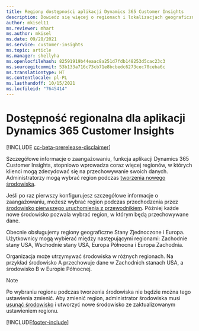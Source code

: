 ```yaml
---
title: Regiony dostępności aplikacji Dynamics 365 Customer Insights
description: Dowiedz się więcej o regionach i lokalizacjach geograficznych, w których usługa jest wdrażana.
author: mkisel11
ms.reviewer: mhart
ms.author: mkisel
ms.date: 09/28/2021
ms.service: customer-insights
ms.topic: article
ms.manager: shellyha
ms.openlocfilehash: 82591919b44eaac8a251d7fdb148253d5cac23c3
ms.sourcegitcommit: 53b133a716c73cb71e8bcbedc6273cec70ceba6c
ms.translationtype: HT
ms.contentlocale: pl-PL
ms.lasthandoff: 10/15/2021
ms.locfileid: "7645414"
---
```

# <a name="regional-availability-for-dynamics-365-customer-insights"></a>Dostępność regionalna dla aplikacji Dynamics 365 Customer Insights

[!INCLUDE [cc-beta-prerelease-disclaimer](includes/cc-beta-prerelease-disclaimer.md)]

Szczegółowe informacje o zaangażowaniu, funkcja aplikacji Dynamics 365 Customer Insights, stopniowo wprowadza coraz więcej regionów, w których klienci mogą zdecydować się na przechowywanie swoich danych. Administratorzy mogą wybrać region podczas [tworzenia nowego środowiska](create-new-environment.md). 

Jeśli po raz pierwszy konfigurujesz szczegółowe informacje o zaangażowaniu, możesz wybrać region podczas przechodzenia przez [środowisko pierwszego uruchomienia z przewodnikiem](quickstart.md). Później każde nowe środowisko pozwala wybrać region, w którym będą przechowywane dane.

Obecnie obsługujemy regiony geograficzne Stany Zjednoczone i Europa. Użytkownicy mogą wybierać między następującymi regionami: Zachodnie stany USA, Wschodnie stany USA, Europa Północna i Europa Zachodnia.

Organizacja może utrzymywać środowiska w różnych regionach. Na przykład środowisko A przechowuje dane w Zachodnich stanach USA, a środowisko B w Europie Północnej.

> [!NOTE]
> Po wybraniu regionu podczas tworzenia środowiska nie będzie można tego ustawienia zmienić. Aby zmienić region, administrator środowiska musi [usunąć środowisko](manage-environments-workspaces.md#delete-an-environment) i utworzyć nowe środowisko ze zaktualizowanym ustawieniem regionu.


[!INCLUDE[footer-include](../includes/footer-banner.md)]
